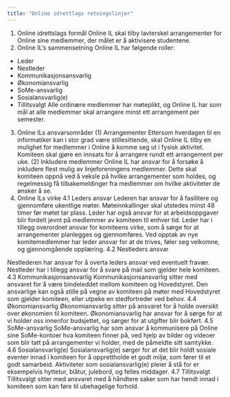 ```yaml
---
title: "Online idrettlags retningslinjer"
---
```


1. Online idrettslags formål
Online IL skal tilby lavterskel arrangementer for Online sine medlemmer, der målet er å
aktivisere studentene.
2. Online IL’s sammensetning
Online IL har følgende roller:
- Leder
- Nestleder
- Kommunikasjonsansvarlig
- Økonomiansvarlig
- SoMe-ansvarlig
- Sosialansvarlig(e)
- Tillitsvalgt
Alle ordinære medlemmer har møteplikt, og Online IL har som mål at alle medlemmer skal
arrangere minst ett arrangement per semester.
3. Online ILs ansvarsområder
(1) Arrangementer
Ettersom hverdagen til en informatiker kan i stor grad være stillesittende, skal Online IL tilby
en mulighet for medlemmer i Online å komme seg ut i fysisk aktivitet. Komiteen skal gjøre en
innsats for å arrangere rundt ett arrangement per uke.
(2) Inkludere medlemmer
Online IL har ansvar for å forsøke å inkludere flest mulig av linjeforeningens medlemmer.
Dette skal komiteen oppnå ved å veksle på hvilke arrangementer som holdes, og
regelmessig få tilbakemeldinger fra medlemmer om hvilke aktiviteter de ønsker å se.
4. Online ILs virke
4.1 Leders ansvar
Lederen har ansvar for å fasilitere og gjennomføre ukentlige møter. Møteinnkallinger skal
utstedes minst 48 timer før møtet tar plass. Leder har også ansvar for at arbeidsoppgaver
blir fordelt jevnt på medlemmer av komiteen til enhver tid.
Leder har i tillegg overordnet ansvar for komiteens virke, som å sørge for at arrangementer
planlegges og gjennomføres. Ved opptak av nye komitemedlemmer har leder ansvar for at
de trives, føler seg velkomne, og gjennomgående opplæring.
4.2 Nestleders ansvar

Nestlederen har ansvar for å overta leders ansvar ved eventuelt fravær. Nestleder har i
tillegg ansvar for å svare på mail som gjelder hele komiteen.
4.3 Kommunikasjonsansvarlig
Kommunikasjonsansvarlig sitter med ansvaret for å være bindeleddet mellom komiteen og
Hovedstyret. Den ansvarlige kan også stille på vegne av komiteen på møter med
Hovedstyret som gjelder komiteen, eller utpeke en stedfortreder ved behov.
4.4 Økonomiansvarlig
Økonomiansvarlig sitter på ansvaret for å holde oversikt over økonomien til komiteen.
Økonomiansvarlig har ansvar for å sørge for at vi holder oss innenfor budsjettet, og sørger
for at utgifter blir bokført.
4.5 SoMe-ansvarlig
SoMe-ansvarlig har som ansvar å kommunisere på Online sine SoMe-kontoer hva komiteen
finner på, ved hjelp av bilder og videoer som blir tatt på arrangementer vi holder, med de
påmeldte sitt samtykke.
4.6 Sosialansvarlig(e)
Sosialansvarlig(e) sørger for at det blir holdt sosiale eventer innad i komiteen for å
opprettholde et godt miljø, som fører til et godt samarbeid. Aktiviteter som sosialansvarlig(e)
pleier å stå for er eksempelvis hyttetur, blåtur, julebord, og felles middager.
4.7 Tillitsvalgt
Tillitsvalgt sitter med ansvaret med å håndtere saker som har hendt innad i komiteen som
kan føre til ubehagelige forhold.